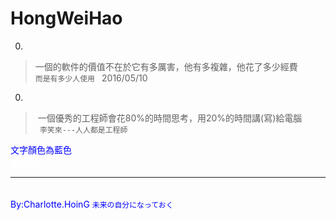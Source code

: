 # HongWeiHao

0. 
> 一個的軟件的價值不在於它有多厲害，他有多複雜，他花了多少經費  
<code>而是有多少人使用  </code> 2016/05/10
  
0. 
>  一個優秀的工程師會花80%的時間思考，用20%的時間講(寫)給電腦  
<code> 李笑來---人人都是工程師 </code>
  
  
<font color="blue">文字顏色為藍色</font>  
<font color="white">要反白的文字<font>  
  
---

　　　　　　　　　　　　　　　　　　　　　　　　　　　　　　　　　　<font color="blue">By:Charlotte.HoinG <code>未来の自分になっておく</code></font>
